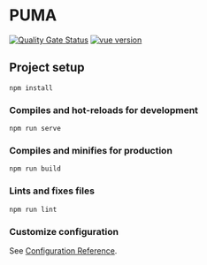 # PUMA

[![Quality Gate Status](https://sonarcloud.io/api/project_badges/measure?project=fga-eps-mds_2022-1-PUMA-Frontend&metric=alert_status)](https://sonarcloud.io/summary/new_code?id=fga-eps-mds_2022-1-PUMA-Frontend) [![vue version](https://img.shields.io/badge/vue-v2.6.11-blue)](https://www.npmjs.com/package/vue/v/2.6.11)

## Project setup
```
npm install
```

### Compiles and hot-reloads for development
```
npm run serve
```

### Compiles and minifies for production
```
npm run build
```

### Lints and fixes files
```
npm run lint
```

### Customize configuration
See [Configuration Reference](https://cli.vuejs.org/config/).
